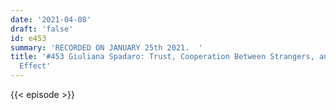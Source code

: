 ```yaml
---
date: '2021-04-08'
draft: 'false'
id: e453
summary: 'RECORDED ON JANUARY 25th 2021.  '
title: '#453 Giuliana Spadaro: Trust, Cooperation Between Strangers, and the Bystander
  Effect'
---
```

{{< episode >}}
